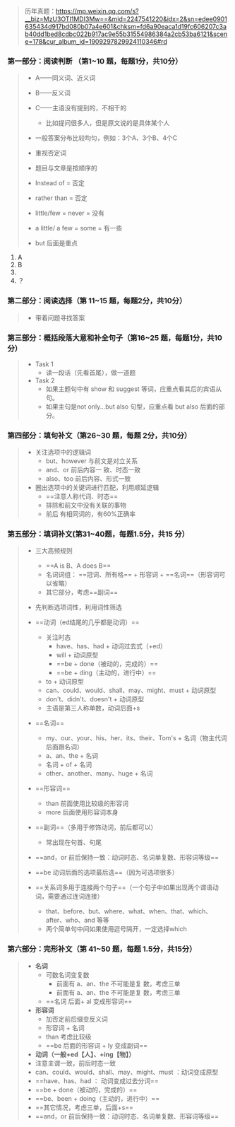 >   历年真题：https://mp.weixin.qq.com/s?__biz=MzU3OTI1MDI3Mw==&mid=2247541220&idx=2&sn=edee0901635434d917bd080b07a4e601&chksm=fd6a90eaca1d19fc606207c3ab40dd1bed8cdbc022b917ac9e55b31554986384a2cb53ba6121&scene=178&cur_album_id=1909297829924110346#rd



 ### 第一部分：阅读判断 （第1~10 题，每题1分，共10分）

> - A——同义词、近义词
>
> - B——反义词
>
> - C——主语没有提到的，不相干的 
>
>   - 比如提问很多人，但是原文说的是具体某个人
>
> - 一般答案分布比较均匀，例如：3个A、3个B、4个C
>
> - 重视否定词
>
> - 题目与文章是按顺序的
>
>   
>
> - Instead of = 否定
> - rather than = 否定
> - little/few = never = 没有
> - a little/ a few = some = 有一些
> - but 后面是重点

1. A
2. B
3. 
4. ？

 ### 第二部分：阅读选择（第 11~15 题，每题2分，共10分）

> - 带着问题寻找答案 

 ### 第三部分：概括段落大意和补全句子（第16~25 题，每题1分，共10分） 

> - Task 1
>   - 读一段话（先看首尾），做一道题 
> - Task 2
>   - 如果主题句中有 show 和 suggest 等词，应重点看其后的宾语从句。
>   - 如果主句是not only...but also 句型，应重点看 but also 后面的部分。

 ### 第四部分：填句补文（第26~30 题，每题 2分，共10分）

> - 关注选项中的逻辑词
>   - but、however 与前文是对立关系
>   - and、or 前后内容一 致、时态一致
>   - also、too  前后内容、形式一致
> - 圈出选项中的关键词进行匹配，利用顺延逻辑
>   - ==注意人称代词、时态==
>   - 排除和前文中没有关联的事物
>   - 前后 有相同词的，有60%正确率

 ### 第五部分：填词补文(第31~40题，每题1.5分，共15 分）

>- 三大高频规则
>
>    - ==A is B、A does B==
>    - 名词词组：  ==冠词、所有格== + 形容词 + ==名词==（形容词可以省略）
>    - 其它部分，考虑==副词==
>
>- 先判断选项词性，利用词性筛选
>
>  - ==动词（ed结尾的几乎都是动词）==
>
>    - 关注时态
>      - have、has、had + 动词过去式（+ed）
>      - will + 动词原型
>      - ==be + done（被动的，完成的）== 
>       - ==be + ding（主动的，进行中）== 
>    - to + 动词原型
>    - can、could、would、shall、may、might、must + 动词原型
>    - don't、didn't、doesn't + 动词原型
>    - 主语是第三人称单数，动词后面+s
>
>  - ==名词==
>
>    - my、our、your、his、her、its、their、Tom's  + 名词（物主代词后面跟名词）
>    - a、an、the + 名词 
>    - 名词 + of + 名词
>    - other、another、many、huge + 名词
>
>  - ==形容词==
>
>    - than  前面使用比较级的形容词
>    - more 后面使用形容词本身
>
>  - ==副词==（多用于修饰动词，前后都可以）
>
>    - 常出现在句首、句尾
>
>  - ==and，or 前后保持一致：动词时态、名词单复数、形容词等级== 
>
>  - ==be 动词后面的选项最后选==（因为可选项很多）
>
>  - ==关系词多用于连接两个句子==（一个句子中如果出现两个谓语动词，需要通过连词连接）
>
>    - that、before、but、where、what、when、that、which、after、who、and 等等
>    - 两个简单句中间如果使用逗号隔开，一定选择which
>
>    

 ### 第六部分：完形补文（第 41~50 题，每题 1.5分，共15分）

> - **名词**
>   - 可数名词变复数
>     -  前面有 a、an、the 不可能是复 数，考虑三单 
>     - 前面有 a、an、the 不可能是复 数，考虑三单 
>   - ==名词 后面+ al 变成形容词==
> - **形容词**
>    - 加否定前后缀变反义词
>   - 形容词 + 名词
>   - than 考虑比较级
>   - ==be 后面的形容词 + ly 变成副词==
> -  **动词（一般+ed【人】、+ing【物】）**
>   - 注意主谓一致，前后时态一致
>   - can、could、would、shall、may、might、must ：动词变成原型
>   - ==have、has、had ： 动词变成过去分词==
>   - ==be + done（被动的，完成的）== 
>    - ==be、been + doing（主动的，进行中）==   
>- ==其它情况，考虑三单，后面+s==
> - ==and，or 前后保持一致：动词时态、名词单复数、形容词等级== 

